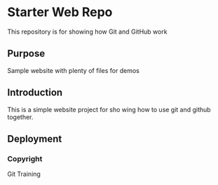 # Starter Web Repo

This repository is for showing how Git and GitHub work

## Purpose

Sample website with plenty of files for demos

## Introduction
This is a simple website project for sho wing how to use git and github together.


## Deployment


### Copyright
Git Training



